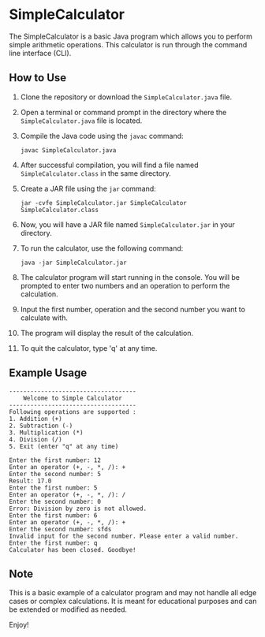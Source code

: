 # SimpleCalculator

The SimpleCalculator is a basic Java program which allows you to perform simple arithmetic operations. 
This calculator is run through the command line interface (CLI).

## How to Use

1. Clone the repository or download the `SimpleCalculator.java` file.

2. Open a terminal or command prompt in the directory where the `SimpleCalculator.java` file is located.

3. Compile the Java code using the `javac` command:

   ```
   javac SimpleCalculator.java
   ```

4. After successful compilation, you will find a file named `SimpleCalculator.class` in the same directory.

5. Create a JAR file using the `jar` command:

   ```
   jar -cvfe SimpleCalculator.jar SimpleCalculator SimpleCalculator.class
   ```

6. Now, you will have a JAR file named `SimpleCalculator.jar` in your directory.

7. To run the calculator, use the following command:

   ```
   java -jar SimpleCalculator.jar
   ```

8. The calculator program will start running in the console. You will be prompted to enter two numbers and an operation to perform the calculation.

9. Input the first number, operation and the second number you want to calculate with.

10. The program will display the result of the calculation.

11. To quit the calculator, type 'q' at any time.

## Example Usage

```
------------------------------------ 
    Welcome to Simple Calculator 
------------------------------------
Following operations are supported :
1. Addition (+)
2. Subtraction (-)
3. Multiplication (*)
4. Division (/)
5. Exit (enter "q" at any time) 

Enter the first number: 12
Enter an operator (+, -, *, /): +
Enter the second number: 5
Result: 17.0
Enter the first number: 5
Enter an operator (+, -, *, /): /
Enter the second number: 0
Error: Division by zero is not allowed.
Enter the first number: 6
Enter an operator (+, -, *, /): +
Enter the second number: sfds
Invalid input for the second number. Please enter a valid number.
Enter the first number: q
Calculator has been closed. Goodbye!

```

## Note

This is a basic example of a calculator program and may not handle all edge cases or complex calculations. It is meant for educational purposes and can be extended or modified as needed.

Enjoy!